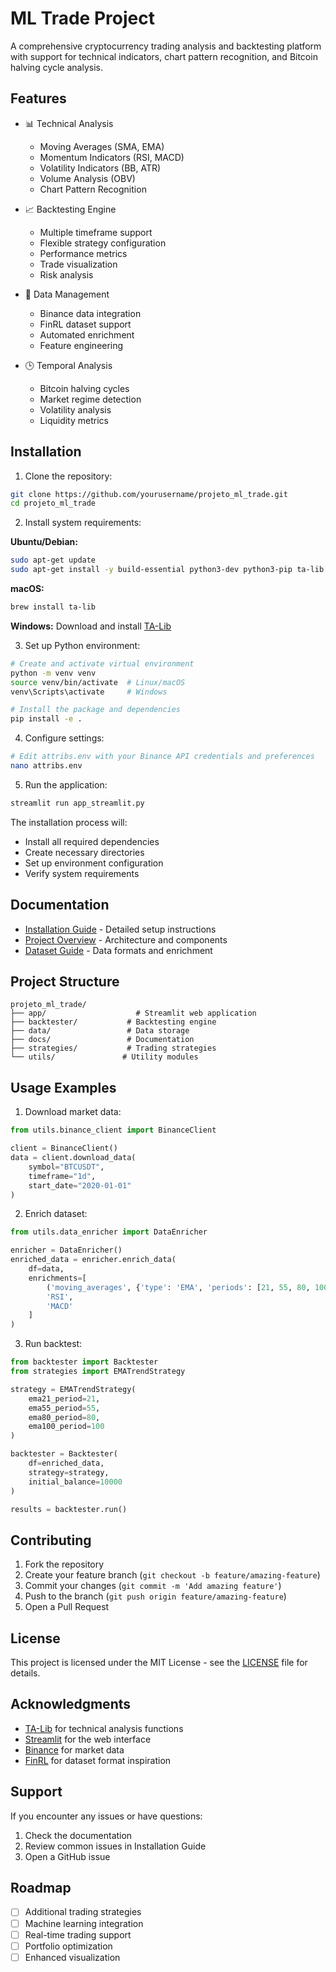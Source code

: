 # ML Trade Project

A comprehensive cryptocurrency trading analysis and backtesting platform with support for technical indicators, chart pattern recognition, and Bitcoin halving cycle analysis.

## Features

- 📊 Technical Analysis
  - Moving Averages (SMA, EMA)
  - Momentum Indicators (RSI, MACD)
  - Volatility Indicators (BB, ATR)
  - Volume Analysis (OBV)
  - Chart Pattern Recognition

- 📈 Backtesting Engine
  - Multiple timeframe support
  - Flexible strategy configuration
  - Performance metrics
  - Trade visualization
  - Risk analysis

- 🔄 Data Management
  - Binance data integration
  - FinRL dataset support
  - Automated enrichment
  - Feature engineering

- 🕒 Temporal Analysis
  - Bitcoin halving cycles
  - Market regime detection
  - Volatility analysis
  - Liquidity metrics

## Installation

1. Clone the repository:
```bash
git clone https://github.com/yourusername/projeto_ml_trade.git
cd projeto_ml_trade
```

2. Install system requirements:

**Ubuntu/Debian:**
```bash
sudo apt-get update
sudo apt-get install -y build-essential python3-dev python3-pip ta-lib
```

**macOS:**
```bash
brew install ta-lib
```

**Windows:**
Download and install [TA-Lib](http://prdownloads.sourceforge.net/ta-lib/ta-lib-0.4.0-msvc.zip)

3. Set up Python environment:
```bash
# Create and activate virtual environment
python -m venv venv
source venv/bin/activate  # Linux/macOS
venv\Scripts\activate     # Windows

# Install the package and dependencies
pip install -e .
```

4. Configure settings:
```bash
# Edit attribs.env with your Binance API credentials and preferences
nano attribs.env
```

5. Run the application:
```bash
streamlit run app_streamlit.py
```

The installation process will:
- Install all required dependencies
- Create necessary directories
- Set up environment configuration
- Verify system requirements

## Documentation

- [Installation Guide](docs/Installation.md) - Detailed setup instructions
- [Project Overview](docs/ProjectExplanation.md) - Architecture and components
- [Dataset Guide](docs/DataSetExplain.md) - Data formats and enrichment

## Project Structure

```
projeto_ml_trade/
├── app/                    # Streamlit web application
├── backtester/           # Backtesting engine
├── data/                 # Data storage
├── docs/                 # Documentation
├── strategies/           # Trading strategies
└── utils/               # Utility modules
```

## Usage Examples

1. Download market data:
```python
from utils.binance_client import BinanceClient

client = BinanceClient()
data = client.download_data(
    symbol="BTCUSDT",
    timeframe="1d",
    start_date="2020-01-01"
)
```

2. Enrich dataset:
```python
from utils.data_enricher import DataEnricher

enricher = DataEnricher()
enriched_data = enricher.enrich_data(
    df=data,
    enrichments=[
        ('moving_averages', {'type': 'EMA', 'periods': [21, 55, 80, 100]}),
        'RSI',
        'MACD'
    ]
)
```

3. Run backtest:
```python
from backtester import Backtester
from strategies import EMATrendStrategy

strategy = EMATrendStrategy(
    ema21_period=21,
    ema55_period=55,
    ema80_period=80,
    ema100_period=100
)

backtester = Backtester(
    df=enriched_data,
    strategy=strategy,
    initial_balance=10000
)

results = backtester.run()
```

## Contributing

1. Fork the repository
2. Create your feature branch (`git checkout -b feature/amazing-feature`)
3. Commit your changes (`git commit -m 'Add amazing feature'`)
4. Push to the branch (`git push origin feature/amazing-feature`)
5. Open a Pull Request

## License

This project is licensed under the MIT License - see the [LICENSE](LICENSE) file for details.

## Acknowledgments

- [TA-Lib](https://ta-lib.org/) for technical analysis functions
- [Streamlit](https://streamlit.io/) for the web interface
- [Binance](https://binance.com/) for market data
- [FinRL](https://github.com/AI4Finance-Foundation/FinRL) for dataset format inspiration

## Support

If you encounter any issues or have questions:
1. Check the documentation
2. Review common issues in Installation Guide
3. Open a GitHub issue

## Roadmap

- [ ] Additional trading strategies
- [ ] Machine learning integration
- [ ] Real-time trading support
- [ ] Portfolio optimization
- [ ] Enhanced visualization
